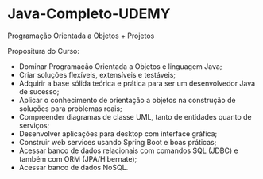 # Java-Completo-UDEMY
Programação Orientada a Objetos + Projetos

Propositura do Curso: 
- Dominar Programação Orientada a Objetos e linguagem Java;
- Criar soluções flexíveis, extensíveis e testáveis;
- Adquirir a base sólida teórica e prática para ser um desenvolvedor Java de sucesso;
- Aplicar o conhecimento de orientação a objetos na construção de soluções para problemas reais;
- Compreender diagramas de classe UML, tanto de entidades quanto de serviços;
- Desenvolver aplicações para desktop com interface gráfica;
- Construir web services usando Spring Boot e boas práticas;
- Acessar banco de dados relacionais com comandos SQL (JDBC) e também com ORM (JPA/Hibernate);
- Acessar banco de dados NoSQL.
